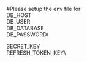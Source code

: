 #Please setup the env file for\
DB_HOST\
DB_USER\
DB_DATABASE\
DB_PASSWORD\

SECRET_KEY\
REFRESH_TOKEN_KEY\